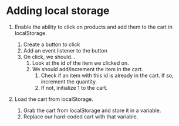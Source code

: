 # Adding local storage

1) Enable the ability to click on products and add them to the cart in localStorage.
    1) Create a button to click
    2) Add an event listener to the button
    3) On click, we should...
        1) Look at the id of the item we clicked on.
        2) We should add/increment the item in the cart.
            1) Check if an item with this id is already in the cart. If so, increment the quantity.
            2) If not, initialize 1 to the cart. 


2) Load the cart from localStorage.
    1) Grab the cart from localStorage and store it in a variable. 
    2) Replace our hard-coded cart with that variable. 
